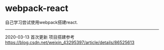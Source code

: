 # webpack-react
自己学习尝试使用webpack搭建react.

--------------------------------------------
2020-03-13  首次更新
项目搭建参考
https://blog.csdn.net/weixin_43295397/article/details/86525613
